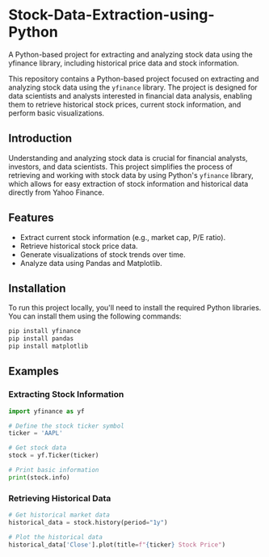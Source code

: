 # Stock-Data-Extraction-using-Python
A Python-based project for extracting and analyzing stock data using the yfinance library, including historical price data and stock information.

This repository contains a Python-based project focused on extracting and analyzing stock data using the `yfinance` library. The project is designed for data scientists and analysts interested in financial data analysis, enabling them to retrieve historical stock prices, current stock information, and perform basic visualizations.


## Introduction
Understanding and analyzing stock data is crucial for financial analysts, investors, and data scientists. This project simplifies the process of retrieving and working with stock data by using Python's `yfinance` library, which allows for easy extraction of stock information and historical data directly from Yahoo Finance.

## Features
- Extract current stock information (e.g., market cap, P/E ratio).
- Retrieve historical stock price data.
- Generate visualizations of stock trends over time.
- Analyze data using Pandas and Matplotlib.

## Installation

To run this project locally, you'll need to install the required Python libraries. You can install them using the following commands:

```bash
pip install yfinance
pip install pandas
pip install matplotlib
```


## Examples

### Extracting Stock Information
```python
import yfinance as yf

# Define the stock ticker symbol
ticker = 'AAPL'

# Get stock data
stock = yf.Ticker(ticker)

# Print basic information
print(stock.info)
```

### Retrieving Historical Data
```python
# Get historical market data
historical_data = stock.history(period="1y")

# Plot the historical data
historical_data['Close'].plot(title=f"{ticker} Stock Price")
```

